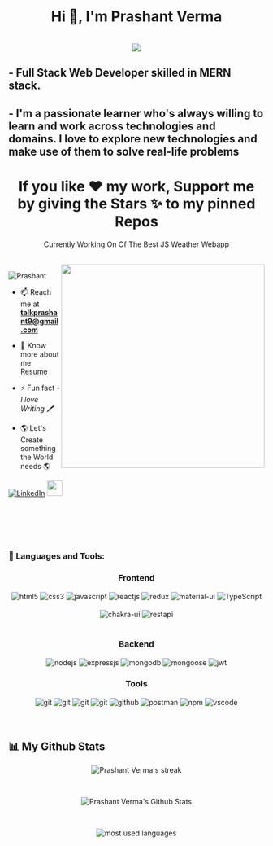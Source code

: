 <h1 align="center">Hi 👋, I'm Prashant Verma</h1>
<br/>
<div align="center">
 <img src="https://readme-typing-svg.herokuapp.com/?lines=Full+Stack+Web+Developer;MERN+Stack+Developer;Web+Developer;React+Developer;Quick+learner&color=cyan&center=true" />
</div>
<h2>- Full Stack Web Developer skilled in MERN stack.</h2>
<h2>- I'm a passionate learner who's always willing to learn and work across technologies and domains. I love to explore new technologies and make use of them to solve real-life problems </h2>
<h1 align="center">If you like ❤️ my work, Support me by giving the Stars ✨ to my pinned Repos</h1>
<p align="center">Currently Working On Of The Best JS Weather Webapp</p>
<br/>
<img align="right" alt "Coding" width="400" src="https://camo.githubusercontent.com/cae12fddd9d6982901d82580bdf321d81fb299141098ca1c2d4891870827bf17/68747470733a2f2f6d69726f2e6d656469756d2e636f6d2f6d61782f313336302f302a37513379765349765f7430696f4a2d5a2e676966">

<p align="left"> <img src="https://komarev.com/ghpvc/?username=prashant9191&label=Profile%20views&color=0e75b6&style=flat" alt="Prashant" /> </p>


<!-- - 👨‍💻 See my Portfolio here -->

- 📫 Reach me at **talkprashant9@gmail.com**

- 📄 Know more about me [Resume](https://drive.google.com/file/d/1NcWD8-7cBywg_pdy_r2dPDNvfik5SKbR/view?usp=sharing)

- ⚡ Fun fact - *I love Writing 🖊️*

-  🌎 Let's Create something the World needs 🌎


<p>
<a href="https://www.linkedin.com/in/prashant-verma-b44738178/"
" target="_blank"><img alt="LinkedIn" src="https://img.shields.io/badge/linkedin-%230077B5.svg?&style=for-the-badge&logo=linkedin&logoColor=white" /></a> 
  <a href="https://prashant9191.github.io/" target="text-decoration:none">
   <img height="30" src="https://img.shields.io/badge/My%20Portfolio%20%E2%86%92-gray.svg?colorA=655BE1&colorB=4F44D6&style=for-the-badge"/>
</a>
</p>

<br/>
<br/>
<br/>
<br/>

<h3 align="left">🚀 Languages and Tools:</h3>
<div align="center">
 
 <div align="center"><h3 align="center">Frontend</h3>
<img src="https://img.shields.io/badge/html5-%23E34F26.svg?style=for-the-badge&logo=html5&logoColor=white" align="center" alt="html5">
<img src = "https://img.shields.io/badge/css3-%231572B6.svg?style=for-the-badge&logo=css3&logoColor=white" align="center" alt="css3">
<img src ="https://img.shields.io/badge/javascript-%23323330.svg?style=for-the-badge&logo=javascript&logoColor=%23F7DF1E" align="center" alt="javascript">
<img src="https://img.shields.io/badge/React-20232A?style=for-the-badge&logo=react&logoColor=61DAFB"  align="center" alt="reactjs" />
<img src="https://img.shields.io/badge/Redux-593D88?style=for-the-badge&logo=redux&logoColor=white"  align="center" alt="redux" />
<img src="https://img.shields.io/badge/Material%20UI-007FFF?style=for-the-badge&logo=mui&logoColor=white"  align="center" alt="material-ui"/>
<img src="https://img.shields.io/badge/-TypeScript-007ACC?style=flat-square&logo=typescript&logoColor=white" align="center" style="paddding : 5px;" alt="TypeScript" />
<br/>
<br/>
  <img src = "https://img.shields.io/badge/chakra ui-%234ED1C5.svg?style=for-the-badge&logo=chakraui&logoColor=white" align="center" alt="chakra-ui"/>
  <img src="https://img.shields.io/badge/rest api-%23000000.svg?style=for-the-badge&logo=flask&logoColor=white" align="center" alt="restapi"/>
  
</div>
 <br/>
  <div align="center"><h3 align="center">Backend</h3> 
<img src="https://img.shields.io/badge/Node.js-339933?style=for-the-badge&logo=nodedotjs&logoColor=white" align="center" alt="nodejs" />
<img src="https://img.shields.io/badge/Express.js-000000?style=for-the-badge&logo=express&logoColor=white" align="center" alt="expressjs"/>
<img src="https://img.shields.io/badge/MongoDB-4EA94B?style=for-the-badge&logo=mongodb&logoColor=white" align="center" alt="mongodb"/>
<img src="https://img.shields.io/badge/mongoose-%2300f.svg?style=for-the-badge&logo=fastify&logoColor=white" align="center" alt="mongoose"/>
   <img src="https://img.shields.io/badge/JWT-black?style=for-the-badge&logo=JSON%20web%20tokens" align="center" alt="jwt"/>
 </div>
  <div align="center"><h3 align="center">Tools</h3> 
   <img src="https://img.shields.io/badge/heroku-%23430098.svg?style=for-the-badge&logo=heroku&logoColor=white" align="center" alt="git"/>
   <img src="https://img.shields.io/badge/netlify-%23000000.svg?style=for-the-badge&logo=netlify&logoColor=#00C7B7" align="center" alt="git"/>
   <img src="https://img.shields.io/badge/vercel-%23000000.svg?style=for-the-badge&logo=vercel&logoColor=whit" align="center" alt="git"/>
   <img src="https://img.shields.io/badge/Git-f44d27?style=for-the-badge&logo=git&logoColor=white"  align="center" alt="git"/>
<img src="https://img.shields.io/badge/GitHub-100000?style=for-the-badge&logo=github&logoColor=white"  align="center" alt="github"/>
<img src ="https://img.shields.io/badge/Postman-FF6C37?style=for-the-badge&logo=postman&logoColor=white" align="center" alt="postman">
<img src = "https://img.shields.io/badge/NPM-%23000000.svg?style=for-the-badge&logo=npm&logoColor=white" align="center" alt="npm">
   <img src="https://img.shields.io/badge/Visual%20Studio-5C2D91.svg?style=for-the-badge&logo=visual-studio&logoColor=white"  align="center" alt="vscode"/>
   <br/>
<br/>
 </div>
</div>

<br/>
  
  ##
 
 
 ## 📊 My Github Stats

<p align="center">
        <img title="🔥 Get streak stats for your profile at git.io/streak-stats" alt="Prashant Verma's streak" src="https://github-readme-streak-stats.herokuapp.com/?user=prashant9191&theme=black-ice&hide_border=true&stroke=0000&background=060A0CD0"/>
    </a>
</p>


  <br/>
  
<p align="center">
   <img alt="Prashant Verma's Github Stats" src="https://github-readme-stats.vercel.app/api?username=prashant9191&show_icons=true&count_private=true&theme=react&hide_border=true&bg_color=0D1117" />
 </p> 
 <br/>
<p align="center"> <img  alt="most used languages"
          src="https://github-readme-stats.vercel.app/api/top-langs/?username=prashant9191&count_private=true&theme=algolia&bg_color=0,000000,130F40&layout=compact&border_radius=8&hide_border=true&langs_count=20&hide=hack,swift,kotlin,objective-c" /></p>
